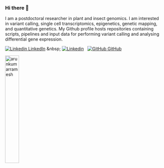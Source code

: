 ### Hi there 👋

I am a postdoctoral researcher in plant and insect genomics. I am interested in variant calling, single cell transcriptomics, epigenetics, genetic mapping, and quantitative genetics. My Github profile hosts repositories containing  scripts, pipelines and input data for performing variant calling and analysing differential gene expression.

[![Linkedin](https://i.stack.imgur.com/gVE0j.png) LinkedIn]([https://www.linkedin.com/](https://www.linkedin.com/in/arunkumar-ramesh-592558244/))
&nbsp;
[![Linkedin](https://img.shields.io/badge/Google%20Scholar-4285F4.svg?style=for-the-badge&logo=Google-Scholar&logoColor=white)](https://scholar.google.at/citations?user=lacyaGQAAAAJ&hl=de)
&nbsp;
[![GitHub](https://i.stack.imgur.com/tskMh.png) GitHub]([https://github.com/](https://github.com/arunkumarramesh/))

<p align="left">
<img width="30%" src="https://github-readme-stats.vercel.app/api/top-langs?username=arunkumarramesh&show_icons=true&theme=dracula&title_color=ff8000&text_color=ffffff&bg_color=6a6a6a&locale=en&layout=compact&hide_border=true" alt="arunkumarramesh" /> 



<!--
**arunkumarramesh/arunkumarramesh** is a ✨ _special_ ✨ repository because its `README.md` (this file) appears on your GitHub profile.

Here are some ideas to get you started:

- 🔭 I’m currently working on ...
- 🌱 I’m currently learning ...
- 💬 Ask me about: Population genetics, genomics, variant calling, transcriptomics, epigenetics, genetic mapping, quantitative genetics
- 📫 How to reach me: ...
-->
